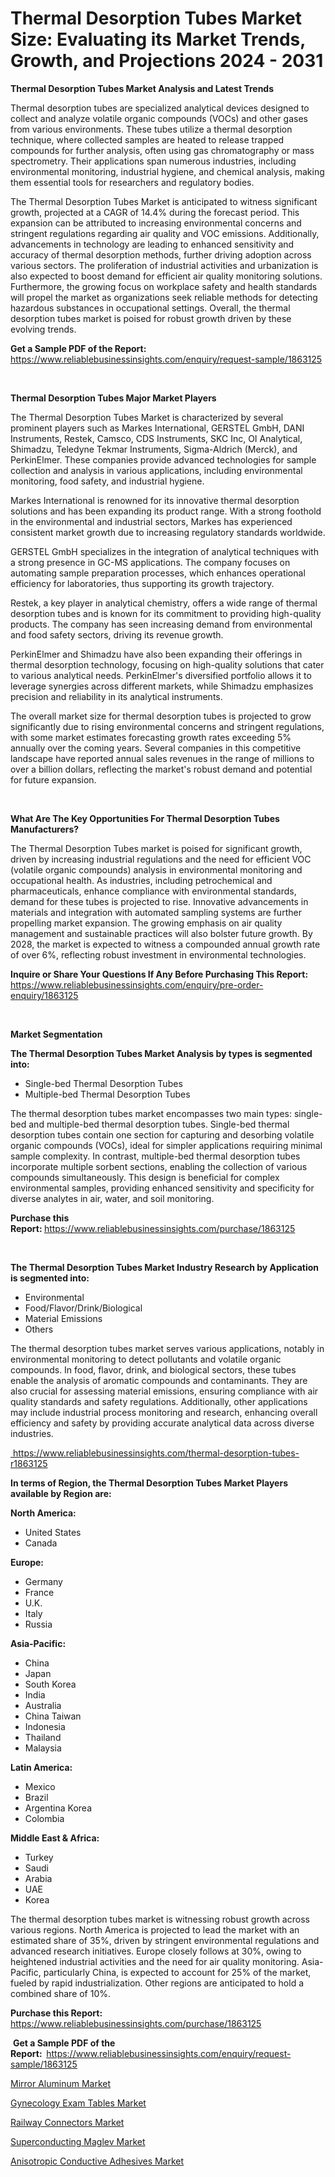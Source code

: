 <p><h1>Thermal Desorption Tubes Market Size: Evaluating its Market Trends, Growth, and Projections 2024 - 2031</h1></p><p><strong>Thermal Desorption Tubes Market Analysis and Latest Trends</strong></p>
<p><p>Thermal desorption tubes are specialized analytical devices designed to collect and analyze volatile organic compounds (VOCs) and other gases from various environments. These tubes utilize a thermal desorption technique, where collected samples are heated to release trapped compounds for further analysis, often using gas chromatography or mass spectrometry. Their applications span numerous industries, including environmental monitoring, industrial hygiene, and chemical analysis, making them essential tools for researchers and regulatory bodies.</p><p>The Thermal Desorption Tubes Market is anticipated to witness significant growth, projected at a CAGR of 14.4% during the forecast period. This expansion can be attributed to increasing environmental concerns and stringent regulations regarding air quality and VOC emissions. Additionally, advancements in technology are leading to enhanced sensitivity and accuracy of thermal desorption methods, further driving adoption across various sectors. The proliferation of industrial activities and urbanization is also expected to boost demand for efficient air quality monitoring solutions. Furthermore, the growing focus on workplace safety and health standards will propel the market as organizations seek reliable methods for detecting hazardous substances in occupational settings. Overall, the thermal desorption tubes market is poised for robust growth driven by these evolving trends.</p></p>
<p><strong>Get a Sample PDF of the Report:&nbsp;</strong> <a href="https://www.reliablebusinessinsights.com/enquiry/request-sample/1863125?utm_campaign=1113&utm_medium=2&utm_source=Github&utm_content=ia&utm_term=11112024&utm_id=thermal-desorption-tubes">https://www.reliablebusinessinsights.com/enquiry/request-sample/1863125</a></p>
<p>&nbsp;</p>
<p><strong>Thermal Desorption Tubes Major Market Players</strong></p>
<p><p>The Thermal Desorption Tubes Market is characterized by several prominent players such as Markes International, GERSTEL GmbH, DANI Instruments, Restek, Camsco, CDS Instruments, SKC Inc, OI Analytical, Shimadzu, Teledyne Tekmar Instruments, Sigma-Aldrich (Merck), and PerkinElmer. These companies provide advanced technologies for sample collection and analysis in various applications, including environmental monitoring, food safety, and industrial hygiene.</p><p>Markes International is renowned for its innovative thermal desorption solutions and has been expanding its product range. With a strong foothold in the environmental and industrial sectors, Markes has experienced consistent market growth due to increasing regulatory standards worldwide.</p><p>GERSTEL GmbH specializes in the integration of analytical techniques with a strong presence in GC-MS applications. The company focuses on automating sample preparation processes, which enhances operational efficiency for laboratories, thus supporting its growth trajectory.</p><p>Restek, a key player in analytical chemistry, offers a wide range of thermal desorption tubes and is known for its commitment to providing high-quality products. The company has seen increasing demand from environmental and food safety sectors, driving its revenue growth.</p><p>PerkinElmer and Shimadzu have also been expanding their offerings in thermal desorption technology, focusing on high-quality solutions that cater to various analytical needs. PerkinElmer's diversified portfolio allows it to leverage synergies across different markets, while Shimadzu emphasizes precision and reliability in its analytical instruments.</p><p>The overall market size for thermal desorption tubes is projected to grow significantly due to rising environmental concerns and stringent regulations, with some market estimates forecasting growth rates exceeding 5% annually over the coming years. Several companies in this competitive landscape have reported annual sales revenues in the range of millions to over a billion dollars, reflecting the market's robust demand and potential for future expansion.</p></p>
<p>&nbsp;</p>
<p><strong>What Are The Key Opportunities For Thermal Desorption Tubes Manufacturers?</strong></p>
<p><p>The Thermal Desorption Tubes market is poised for significant growth, driven by increasing industrial regulations and the need for efficient VOC (volatile organic compounds) analysis in environmental monitoring and occupational health. As industries, including petrochemical and pharmaceuticals, enhance compliance with environmental standards, demand for these tubes is projected to rise. Innovative advancements in materials and integration with automated sampling systems are further propelling market expansion. The growing emphasis on air quality management and sustainable practices will also bolster future growth. By 2028, the market is expected to witness a compounded annual growth rate of over 6%, reflecting robust investment in environmental technologies.</p></p>
<p><strong>Inquire or Share Your Questions If Any Before Purchasing This Report:</strong> <a href="https://www.reliablebusinessinsights.com/enquiry/pre-order-enquiry/1863125?utm_campaign=1113&utm_medium=2&utm_source=Github&utm_content=ia&utm_term=11112024&utm_id=thermal-desorption-tubes">https://www.reliablebusinessinsights.com/enquiry/pre-order-enquiry/1863125</a></p>
<p>&nbsp;</p>
<p><strong>Market Segmentation</strong></p>
<p><strong>The Thermal Desorption Tubes Market Analysis by types is segmented into:</strong></p>
<p><ul><li>Single-bed Thermal Desorption Tubes</li><li>Multiple-bed Thermal Desorption Tubes</li></ul></p>
<p><p>The thermal desorption tubes market encompasses two main types: single-bed and multiple-bed thermal desorption tubes. Single-bed thermal desorption tubes contain one section for capturing and desorbing volatile organic compounds (VOCs), ideal for simpler applications requiring minimal sample complexity. In contrast, multiple-bed thermal desorption tubes incorporate multiple sorbent sections, enabling the collection of various compounds simultaneously. This design is beneficial for complex environmental samples, providing enhanced sensitivity and specificity for diverse analytes in air, water, and soil monitoring.</p></p>
<p><strong>Purchase this Report:&nbsp;</strong><a href="https://www.reliablebusinessinsights.com/purchase/1863125?utm_campaign=1113&utm_medium=2&utm_source=Github&utm_content=ia&utm_term=11112024&utm_id=thermal-desorption-tubes">https://www.reliablebusinessinsights.com/purchase/1863125</a></p>
<p>&nbsp;</p>
<p><strong>The Thermal Desorption Tubes Market Industry Research by Application is segmented into:</strong></p>
<p><ul><li>Environmental</li><li>Food/Flavor/Drink/Biological</li><li>Material Emissions</li><li>Others</li></ul></p>
<p><p>The thermal desorption tubes market serves various applications, notably in environmental monitoring to detect pollutants and volatile organic compounds. In food, flavor, drink, and biological sectors, these tubes enable the analysis of aromatic compounds and contaminants. They are also crucial for assessing material emissions, ensuring compliance with air quality standards and safety regulations. Additionally, other applications may include industrial process monitoring and research, enhancing overall efficiency and safety by providing accurate analytical data across diverse industries.</p></p>
<p><a href="https://www.reliablebusinessinsights.com/thermal-desorption-tubes-r1863125?utm_campaign=1113&utm_medium=2&utm_source=Github&utm_content=ia&utm_term=11112024&utm_id=thermal-desorption-tubes">&nbsp;https://www.reliablebusinessinsights.com/thermal-desorption-tubes-r1863125</a></p>
<p><strong>In terms of Region, the Thermal Desorption Tubes Market Players available by Region are:</strong></p>
<p>
    <p> <strong> North America: </strong>
        <ul>
            <li>United States</li>
            <li>Canada</li>
        </ul>
        </p> 
    <p> <strong> Europe: </strong>
        <ul>
            <li>Germany</li>
            <li>France</li>
            <li>U.K.</li>
            <li>Italy</li>
            <li>Russia</li>
        </ul>
        </p> 
    <p> <strong> Asia-Pacific: </strong>
        <ul>
            <li>China</li>
            <li>Japan</li>
            <li>South Korea</li>
            <li>India</li>
            <li>Australia</li>
            <li>China Taiwan</li>
            <li>Indonesia</li>
            <li>Thailand</li>
            <li>Malaysia</li>
        </ul>
        </p> 
    <p> <strong> Latin America: </strong>
        <ul>
            <li>Mexico</li>
            <li>Brazil</li>
            <li>Argentina Korea</li>
            <li>Colombia</li>
        </ul>
        </p> 
    <p> <strong> Middle East & Africa: </strong>
        <ul>
            <li>Turkey</li>
            <li>Saudi</li>
            <li>Arabia</li>
            <li>UAE</li>
            <li>Korea</li>
        </ul>
    </p>
    </p>
<p><p>The thermal desorption tubes market is witnessing robust growth across various regions. North America is projected to lead the market with an estimated share of 35%, driven by stringent environmental regulations and advanced research initiatives. Europe closely follows at 30%, owing to heightened industrial activities and the need for air quality monitoring. Asia-Pacific, particularly China, is expected to account for 25% of the market, fueled by rapid industrialization. Other regions are anticipated to hold a combined share of 10%.</p></p>
<p><strong>Purchase this Report: </strong><a href="https://www.reliablebusinessinsights.com/purchase/1863125?utm_campaign=1113&utm_medium=2&utm_source=Github&utm_content=ia&utm_term=11112024&utm_id=thermal-desorption-tubes">https://www.reliablebusinessinsights.com/purchase/1863125</a></p>
<p>&nbsp;<strong>Get a Sample PDF of the Report:&nbsp;&nbsp;</strong><a href="https://www.reliablebusinessinsights.com/enquiry/request-sample/1863125?utm_campaign=1113&utm_medium=2&utm_source=Github&utm_content=ia&utm_term=11112024&utm_id=thermal-desorption-tubes">https://www.reliablebusinessinsights.com/enquiry/request-sample/1863125</a></p>
<p><strong></strong></p>
<p><p><a href="https://github.com/delmasportse2/Market-Research-Report-List-1/blob/main/mirror-aluminum-market.md?utm_campaign=1113&utm_medium=2&utm_source=Github&utm_content=ia&utm_term=11112024&utm_id=thermal-desorption-tubes">Mirror Aluminum Market</a></p><p><a href="https://issuu.com/reportprime-2/docs/gynecology-exam-tables-market-size-_889cb60fa689cd?utm_campaign=1113&utm_medium=2&utm_source=Github&utm_content=ia&utm_term=11112024&utm_id=thermal-desorption-tubes">Gynecology Exam Tables Market</a></p><p><a href="https://www.linkedin.com/pulse/future-ready-strategic-insights-global-railway-connectors-market-yy4yf?utm_campaign=1113&utm_medium=2&utm_source=Github&utm_content=ia&utm_term=11112024&utm_id=thermal-desorption-tubes">Railway Connectors Market</a></p><p><a href="https://www.linkedin.com/pulse/market-insights-global-superconducting-maglev-forecast-innovation-igyjf?utm_campaign=1113&utm_medium=2&utm_source=Github&utm_content=ia&utm_term=11112024&utm_id=thermal-desorption-tubes">Superconducting Maglev Market</a></p><p><a href="https://github.com/baldonopiturbeu/Market-Research-Report-List-1/blob/main/anisotropic-conductive-adhesives-market.md?utm_campaign=1113&utm_medium=2&utm_source=Github&utm_content=ia&utm_term=11112024&utm_id=thermal-desorption-tubes">Anisotropic Conductive Adhesives Market</a></p></p>